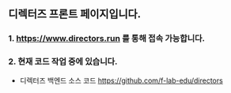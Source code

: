 ## 디렉터즈 프론트 페이지입니다.
### 1. https://www.directors.run 를 통해 접속 가능합니다.
### 2. 현재 코드 작업 중에 있습니다.

- 디렉터즈 백엔드 소스 코드 https://github.com/f-lab-edu/directors


